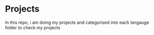 # Projects
In this repo, i am doing my projects and categorised into each langauge folder to check my projects
